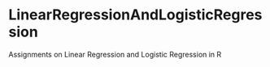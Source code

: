 # LinearRegressionAndLogisticRegression
Assignments on Linear Regression and Logistic Regression in R
